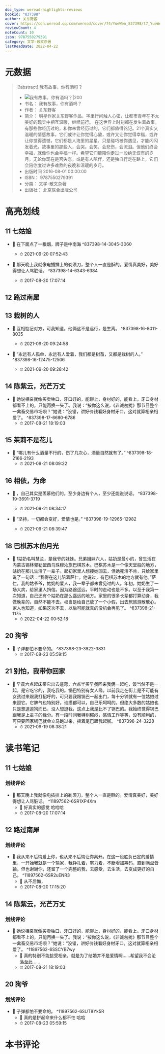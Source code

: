 ```yaml
---
doc_type: weread-highlights-reviews
bookId: "837398"
author: 关东野客
cover: https://cdn.weread.qq.com/weread/cover/74/YueWen_837398/t7_YueWen_837398.jpg
reviewCount: 4
noteCount: 10
isbn: 9787550279391
category: 文学-散文杂著
lastReadDate: 2022-04-22
---
```

# 元数据
> [!abstract] 我有故事，你有酒吗？
> - ![ 我有故事，你有酒吗？|200](https://cdn.weread.qq.com/weread/cover/74/YueWen_837398/t7_YueWen_837398.jpg)
> - 书名： 我有故事，你有酒吗？
> - 作者： 关东野客
> - 简介： 明星作家关东野客作品，字里行间触人心弦，让都市青年在不太美好的现实中相互温暖，继续前行。 在这世界上时刻都在发生着故事，有那些你经历过的，和你未曾经历过的，它们都值得铭记。21个真实又温暖的情感故事，它们或许让你觉得心酸，或许又让你觉得幸福，或许让你觉得遗憾，它们都是人海里的星星，只是碰巧被你遇见，才能闪闪发着光。故事里的那些人，会哭，会笑，会悲伤，会流泪。但他们终会幸福，就像你也会幸福一样。希望它们能陪你走过一段绝无仅有的岁月，无论你现在是否失恋，或是有人陪伴，还是独自行走在路上，它们会陪你度过许多难熬的夜晚和温暖的岁月。
> - 出版时间 2016-08-01 00:00:00
> - ISBN： 9787550279391
> - 分类： 文学-散文杂著
> - 出版社： 北京联合出版公司

# 高亮划线

## 11 七姑娘


- 📌 在下面点了一根烟，牌子是中南海 ^837398-14-3045-3060
    - ⏱ 2021-09-20 07:52:43 

- 📌 那天晚上我就像电插排上的剃须刀，整个人一直是酥的。爱情真美好，美好得想让人骂脏话。 ^837398-14-6343-6384
    - ⏱ 2017-08-20 17:07:14 
## 12 路过南犀

 
## 13 栽树的人


- 📌 互相惦记对方，可我知道，他俩这不是远行，是生离。 ^837398-16-8011-8035
    - ⏱ 2021-09-20 09:24:58 

- 📌 “永远有人孤单，永远有人爱着，我们都是树苗，又都是栽树的人。” ^837398-16-12475-12506
    - ⏱ 2021-09-20 09:28:42 
## 14 陈紫云，光芒万丈


- 📌 她说相亲就像买卖牲口，牙口好的，能聊上，身材好的，能看上。牙口身材都看不上的，只能再换一头了。我说：“按你这么说，《非诚勿扰》那节目整个一禽畜交易市场呗？”她说：“没错，讲好价钱看好身材牙口，这对就算相亲相爱了。 ^837398-17-6680-6786
    - ⏱ 2017-08-21 18:19:03 
## 15 茉莉不是花儿


- 📌 “哪儿有什么酒量不行的，伤了几次心，酒量自然就有了。” ^837398-18-2166-2193
    - ⏱ 2021-09-21 08:09:22 
## 16 相依，为命


- 📌 ，自己其实是羡慕他们的，至少身边有个人，至少还能说说话。 ^837398-19-3691-3719
    - ⏱ 2021-09-21 08:34:17 

- 📌 “坚持，一切都会变好，爱情也是。” ^837398-19-12965-12982
    - ⏱ 2021-09-21 08:39:47 
## 18 巴棋苏木的月光


- 📌 1姑奶名叫慧兰，是我爷的妹妹。兄弟姐妹六人，姑奶是最小的，曾生活在内蒙古锡林郭勒盟西乌珠穆沁旗巴棋苏木。巴棋苏木是一个像天堂般的地方，姑奶在那儿生活了一辈子。起初家里人想接她回去，但她死活不肯，只给家里说了一句话：“我得在这儿陪着萨仁，他说过，有巴棋苏木的地方就有他。”萨仁，我的姑爷爷，姑奶的爱人，我一辈子都未曾见过的人。年初，姑奶生了一场大病，给家里人捎信。因为路途遥远，平时的走动也是不多。以至于我第一次知道，自己还有个姑奶在那么遥远的地方。家里的很多长辈都打算动身，我做晚辈的，自然不能不去。权当是给自己放了一个小假，出去旅旅游散散心。家人也知道，如果这次不去，以后可能就真的没机会再见了。 ^837398-21-1175
    - ⏱ 2022-04-22 00:52:18 
## 20 狗爷


- 📌 子弹都怕不要命的。 ^837398-23-3822-3831
    - ⏱ 2017-08-23 05:59:15 
## 21 别怕，我带你回家


- 📌 早晨六点起床带它出去遛弯，六点半买早餐回来我俩一起吃，饭当然不是一起，是它吃它的，我吃我的。锅巴特别有女人缘。以前我走在街上是不可能有女孩过来跟我打招呼的，可只要我跟锅巴一起出门，每十分钟就有一位姑娘过来逗它。它脾气也特别好，谁摸都可以，自己乐呵呵的。但绝大多数的姑娘也只是想逗逗狗而已，没人想逗我，这点上我是比不了锅巴的。我始终觉得锅巴跟我是上辈子的缘分。有一段时间我特别郁闷，感情工作等等，没有顺利的，可只要回家锅巴就会立马跑过来，摇着尾巴跟我起腻。 ^837398-24-3228
    - ⏱ 2021-09-19 08:38:21 
# 读书笔记

## 11 七姑娘

### 划线评论
- 📌 那天晚上我就像电插排上的剃须刀，整个人一直是酥的。爱情真美好，美好得想让人骂脏话。  ^11897562-6SR1XP4Xm
    - 💭 好真实的感觉 哈哈哈
    - ⏱ 2017-08-20 17:07:14
   
## 12 路过南犀

### 划线评论
- 📌 我从来不后悔爱上你，也从来不后悔让你离开。在这一段胜负已定的爱情里，一开始我就是一个输家，我挣扎着，努力着，不断增加筹码，直到满盘皆输。但也谢谢你，还留了一个完整的我，去感受，去生活，去变成更好的自己。  ^11897562-6SR2uENR3
    - 💭 从不后悔，
    - ⏱ 2017-08-20 17:15:20
   
## 14 陈紫云，光芒万丈

### 划线评论
- 📌 她说相亲就像买卖牲口，牙口好的，能聊上，身材好的，能看上。牙口身材都看不上的，只能再换一头了。我说：“按你这么说，《非诚勿扰》那节目整个一禽畜交易市场呗？”她说：“没错，讲好价钱看好身材牙口，这对就算相亲相爱了。  ^11897562-6SSCYB7wy
    - 💭 真的特别不能接受相亲，就是为了结婚并不是爱情啊……希望我不会沦落至此……
    - ⏱ 2017-08-21 18:19:03
   
## 20 狗爷

### 划线评论
- 📌 子弹都怕不要命的。  ^11897562-6SUT8Yk5R
    - 💭 真的是拼起命来什么都不怕 哈哈
    - ⏱ 2017-08-23 05:59:15
   
# 本书评论
